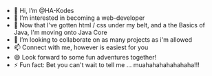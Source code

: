 - 👋 Hi, I’m @HA-Kodes
- 👀 I’m interested in becoming a web-developer
- 🌱 Now that I've gotten html / css under my belt, and a the Basics of Java, I'm moving onto Java Core
- 💞️ I’m looking to collaborate on as many projects as i'm allowed
- 📫 Connect with me, however is easiest for you
- 😄 Look forward to some fun adventures together!
- ⚡ Fun fact: Bet you can't wait to tell me ... muahahahahahahaha!!!

<!---
HA-Kodes/HA-Kodes is a ✨ special ✨ repository because its `README.md` (this file) appears on your GitHub profile.
You can click the Preview link to take a look at your changes.
--->
